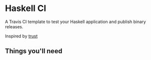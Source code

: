 # Haskell CI

A Travis CI template to test your Haskell application and publish binary releases.

Inspired by [trust](https://github.com/japaric/trust)

## Things you'll need
